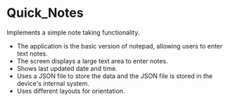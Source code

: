 # Quick_Notes
Implements a simple note taking functionality.

- The application is the basic version of notepad, allowing users to enter text notes.
- The screen displays a large text area to enter notes.
- Shows last updated date and time.
- Uses a JSON file to store the data and the JSON file is stored in the device's internal system.
- Uses different layouts for orientation.
